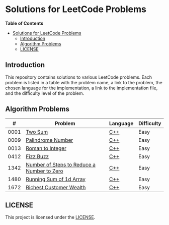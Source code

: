 # Solutions for LeetCode Problems

**Table of Contents**

- [Solutions for LeetCode Problems](#solutions-for-leetcode-problems)
  - [Introduction](#introduction)
  - [Algorithm Problems](#algorithm-problems)
  - [LICENSE](#license)

## Introduction

This repository contains solutions to various LeetCode problems. Each problem is listed in a table with the problem name, a link to the problem, the chosen language for the implementation, a link to the implementation file, and the difficulty level of the problem.

## Algorithm Problems

| #    | Problem                                            | Language       | Difficulty |
| ---- | -------------------------------------------------- | -------------- | ---------- |
| 0001 | [Two Sum][0001]                                    | [C++][0001cpp] | Easy       |
| 0009 | [Palindrome Number][0009]                          | [C++][0009cpp] | Easy       |
| 0013 | [Roman to Integer][0013]                           | [C++][0013cpp] | Easy       |
| 0412 | [Fizz Buzz][0412]                                  | [C++][0412cpp] | Easy       |
| 1342 | [Number of Steps to Reduce a Number to Zero][1342] | [C++][1342cpp] | Easy       |
| 1480 | [Running Sum of 1d Array][1480]                    | [C++][1480cpp] | Easy       |
| 1672 | [Richest Customer Wealth][1672]                    | [C++][1672cpp] | Easy       |

## LICENSE

This project is licensed under the [LICENSE](LICENSE).

<!-- links -->

[0001]: https://leetcode.com/problems/two-sum/
[0001cpp]: https://leetcode.com/submissions/detail/948426050/
[0009]: https://leetcode.com/problems/palindrome-number/
[0009cpp]: https://leetcode.com/submissions/detail/948438457/
[0013]: https://leetcode.com/problems/roman-to-integer/
[0013cpp]: https://leetcode.com/submissions/detail/949360425/
[0412]: https://leetcode.com/problems/fizz-buzz/
[0412cpp]: https://leetcode.com/submissions/detail/1036866232/
[1342]: https://leetcode.com/problems/number-of-steps-to-reduce-a-number-to-zero/
[1342cpp]: https://leetcode.com/submissions/detail/1036875175/
[1480]: https://leetcode.com/problems/running-sum-of-1d-array/
[1480cpp]: https://leetcode.com/submissions/detail/1036830470/
[1672]: https://leetcode.com/problems/richest-customer-wealth/
[1672cpp]: https://leetcode.com/submissions/detail/1036852316/
